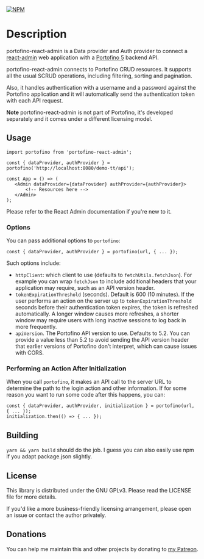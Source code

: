 [![NPM](https://img.shields.io/npm/v/portofino-react-admin.svg)](https://npmjs.org/package/portofino-react-admin)

# Description
portofino-react-admin is a Data provider and Auth provider to connect
a [react-admin](https://marmelab.com/react-admin/) web application with a
[Portofino 5](https://portofino.manydesigns.com) backend API.

portofino-react-admin connects to Portofino CRUD resources. It supports all
the usual SCRUD operations, including filtering, sorting and pagination. 

Also, it handles authentication with a username and a password against the
Portofino application and it will automatically send the authentication
token with each API request.

__Note__ portofino-react-admin is not part of Portofino, it's developed
separately and it comes under a different licensing model.

## Usage

```
import portofino from 'portofino-react-admin';
   
const { dataProvider, authProvider } = portofino('http://localhost:8080/demo-tt/api');

const App = () => (
   <Admin dataProvider={dataProvider} authProvider={authProvider}>
       <!-- Resources here -->
   </Admin>
);
```

Please refer to the React Admin documentation if you're new to it.

### Options

You can pass additional options to `portofino`:

```
const { dataProvider, authProvider } = portofino(url, { ... });
```

Such options include:
 * `httpClient`: which client to use (defaults to `fetchUtils.fetchJson`). For example you can wrap `fetchJson` to 
 include additional headers that your application may require, such as an API version header.
 * `tokenExpirationThreshold` (seconds). Default is 600 (10 minutes).
 If the user performs an action on the server up to `tokenExpirationThreshold` seconds before their authentication token
 expires, the token is refreshed automatically. A longer window causes more refreshes, a shorter window may require
 users with long inactive sessions to log back in more frequently.
 * `apiVersion`. The Portofino API version to use. Defaults to 5.2. You can provide a value less than 5.2 to avoid
 sending the API version header that earlier versions of Portofino don't interpret, which can cause issues with CORS.
 
### Performing an Action After Initialization

When you call `portofino`, it makes an API call to the server URL to determine the path to the login action and other
information. If for some reason you want to run some code after this happens, you can:

```
const { dataProvider, authProvider, initialization } = portofino(url, { ... });
initialization.then(() => { ... });
``` 

## Building

`yarn && yarn build` should do the job. I guess you can also easily use npm if you adapt package.json slightly.

## License

This library is distributed under the GNU GPLv3. Please read the LICENSE file for more details.

If you'd like a more business-friendly licensing arrangement, please open an issue or contact the author privately.

## Donations

You can help me maintain this and other projects by donating to [my Patreon](https://www.patreon.com/alessiostalla).
